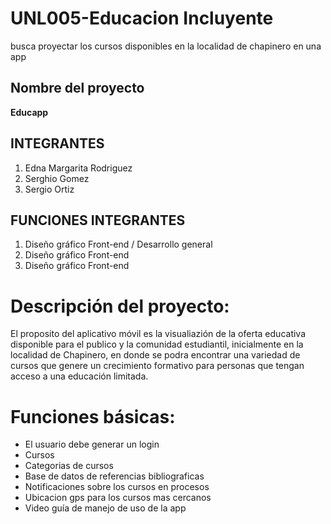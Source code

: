 # UNL005-Educacion Incluyente
busca proyectar los cursos disponibles en la localidad de chapinero en una app

## Nombre del proyecto
**Educapp**
## INTEGRANTES
1. Edna Margarita Rodriguez
2. Serghio Gomez
3. Sergio Ortiz

## FUNCIONES INTEGRANTES
1. Diseño gráfico Front-end / Desarrollo general
2. Diseño gráfico Front-end 
3. Diseño gráfico Front-end

# Descripción del proyecto:
El proposito del aplicativo móvil es la visualiazión de la oferta educativa disponible para el publico y la comunidad estudiantil, inicialmente en la localidad de Chapinero, en donde se podra encontrar una variedad de cursos que genere un crecimiento formativo para personas que tengan acceso a una educación limitada.

# Funciones básicas:
- El usuario debe generar un login
- Cursos
- Categorias de cursos
- Base de datos de referencias bibliograficas
- Notificaciones sobre los cursos en procesos
- Ubicacion gps para los cursos mas cercanos
- Video guía de manejo de uso de la app
